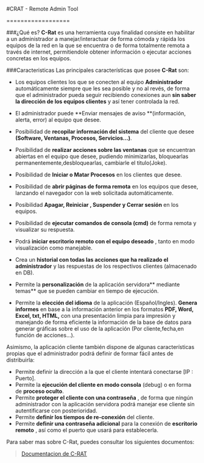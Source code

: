 #CRAT - Remote Admin Tool

==================

###¿Qué es?
**C-Rat** es una herramienta cuya finalidad consiste en habilitar a un administrador a manejar/interactuar de forma cómoda y rápida los equipos de la red en la que se encuentra o de forma totalmente remota a través de internet, permitiendole obtener información o ejecutar acciones concretas en los equipos.

###Caracteristicas
Las principales características que posee **C-Rat** son:

- Los equipos clientes los que se conecten al equipo **Administrador** automáticamente siempre que les sea posible y no al revés, de forma que el administrador pueda seguir recibiendo conexiones aun **sin saber la dirección de los equipos clientes** y así tener controlada la red.

- El administrador puede **Enviar mensajes de aviso **(información, alerta, error) al equipo que desee.

- Posibilidad de **recopilar información del sistema** del cliente que desee **(Software, Ventanas, Procesos, Servicios...)**.
- Posibilidad de **realizar acciones sobre las ventanas** que se encuentran abiertas en el equipo que desee, pudiendo minimizarlas, bloquearlas permanentemente,desbloquearlas, cambiarle el titulo(Joke).
- Posibilidad de **Iniciar o Matar Procesos** en los clientes que desee.
- Posibilidad de **abrir páginas de forma remota** en los equipos que desee, lanzando el navegador con la web solicitada automáticamente.
- Posibilidad **Apagar, Reiniciar , Suspender y Cerrar sesión** en los equipos.
- Posibilidad de **ejecutar comandos de consola (cmd)** de forma remota y visualizar su respuesta.
- Podrá **iniciar escritorio remoto con el equipo deseado** , tanto en modo visualización como manejable.
- Crea un **historial con todas las acciones que ha realizado el administrador** y las respuestas de los respectivos clientes (almacenado en DB).
- Permite la **personalización** de la aplicación servidora** mediante temas** que se pueden cambiar en tiempo de ejecución.
- Permite la **elección del idioma** de la aplicación (Español/Ingles).
**Genera informes** en base a la información anterior en los formatos **PDF, Word, Excel, txt, HTML,** con una presentación limpia para impresión y manejando de forma eficiente la información de la base de datos para generar gráficas sobre el uso de la aplicación (Por cliente,fecha,en función de acciones...).


Asimismo, la aplicación cliente también dispone de algunas características propias que el administrador podrá definir de formar fácil antes de distribuirla:

- Permite definir la dirección a la que el cliente intentará conectarse [IP : Puerto].
- Permite la **ejecución del cliente en modo consola** (debug) o en forma de **proceso oculto**. 
- Permite **proteger el cliente con una contraseña** , de forma que ningún administrador con la aplicación servidora podrá manejar ese cliente sin autentificarse con posterioridad.
- Permite **definir los tiempos de re-conexión** del cliente.
- Permite **definir una contraseña adicional** para la conexión de **escritorio remoto** , así como el puerto que usará para establecerla.


Para saber mas sobre C-Rat, puedes consultar los siguientes documentos:
> [Documentacion de C-RAT](https://dl.dropboxusercontent.com/u/62577971/Manual%20de%20Usuario%20de%20CRAT.pdf)
